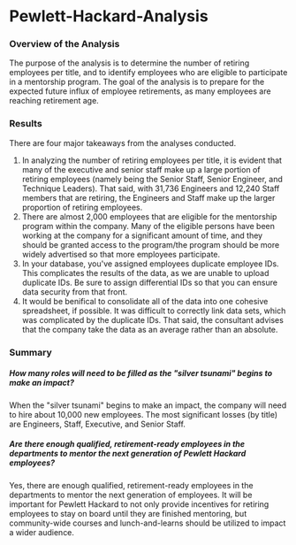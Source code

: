 # Pewlett-Hackard-Analysis
### Overview of the Analysis
The purpose of the analysis is to determine the number of retiring employees per title, and to identify employees who are eligible to participate in a mentorship program. The goal of the analysis is to prepare for the expected future influx of employee retirements, as many employees are reaching retirement age.

### Results
There are four major takeaways from the analyses conducted.

1. In analyzing the number of retiring employees per title, it is evident that many of the executive and senior staff make up a large portion of retiring employees (namely being the Senior Staff, Senior Engineer, and Technique Leaders). That said, with 31,736 Engineers and 12,240 Staff members that are retiring, the Engineers and Staff make up the larger proportion of retiring employees. 
2. There are almost 2,000 employees that are eligible for the mentorship program within the company. Many of the eligible persons have been working at the company for a significant amount of time, and they should be granted access to the program/the program should be more widely advertised so that more employees participate.
3. In your database, you've assigned employees duplicate employee IDs. This complicates the results of the data, as we are unable to upload duplicate IDs. Be sure to assign differential IDs so that you can ensure data security from that front.
4. It would be benifical to consolidate all of the data into one cohesive spreadsheet, if possible. It was difficult to correctly link data sets, which was complicated by the duplicate IDs. That said, the consultant advises that the company take the data as an average rather than an absolute.


### Summary

##### How many roles will need to be filled as the "silver tsunami" begins to make an impact?
When the "silver tsunami" begins to make an impact, the company will need to hire about 10,000 new employees. The most significant losses (by title) are Engineers, Staff, Executive, and Senior Staff.

##### Are there enough qualified, retirement-ready employees in the departments to mentor the next generation of Pewlett Hackard employees?
Yes, there are enough qualified, retirement-ready employees in the departments to mentor the next generation of employees. It will be important for Pewlett Hackard to not only provide incentives for retiring employees to stay on board until they are finished mentoring, but community-wide courses and lunch-and-learns should be utilized to impact a wider audience.
